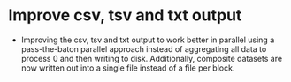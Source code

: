 # Improve csv, tsv and txt output

* Improving the csv, tsv and txt output to work better in parallel
  using a pass-the-baton parallel approach instead of aggregating
  all data to process 0 and then writing to disk. Additionally,
  composite datasets are now written out into a single file instead
  of a file per block.
